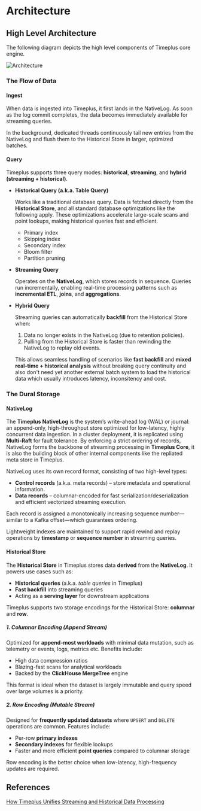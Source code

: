 # Architecture

## High Level Architecture

The following diagram depicts the high level components of Timeplus core engine.

![Architecture](/img/proton-high-level-arch.gif)

### The Flow of Data

#### Ingest

When data is ingested into Timeplus, it first lands in the NativeLog. As soon as the log commit completes, the data becomes immediately available for streaming queries.

In the background, dedicated threads continuously tail new entries from the NativeLog and flush them to the Historical Store in larger, optimized batches.

#### Query

Timeplus supports three query modes: **historical**, **streaming**, and **hybrid (streaming + historical)**.

- **Historical Query (a.k.a. Table Query)**

  Works like a traditional database query. Data is fetched directly from the **Historical Store**, and all standard database optimizations like the following apply. These optimizations accelerate large-scale scans and point lookups, making historical queries fast and efficient.
  - Primary index
  - Skipping index
  - Secondary index
  - Bloom filter
  - Partition pruning

- **Streaming Query**

  Operates on the **NativeLog**, which stores records in sequence. Queries run incrementally, enabling real-time processing patterns such as **incremental ETL**, **joins**, and **aggregations**.

- **Hybrid Query**

  Streaming queries can automatically **backfill** from the Historical Store when:
  1. Data no longer exists in the NativeLog (due to retention policies).
  2. Pulling from the Historical Store is faster than rewinding the NativeLog to replay old events.

  This allows seamless handling of scenarios like **fast backfill** and **mixed real-time + historical analysis** without breaking query continuity and also don't need yet another external batch system to load the historical data which usually introduces latency, inconsitency and cost.

### The Dural Storage

#### NativeLog

The **Timeplus NativeLog** is the system’s write-ahead log (WAL) or journal: an append-only, high-throughput store optimized for low-latency, highly concurrent data ingestion. In a cluster deployment, it is replicated using **Multi-Raft** for fault tolerance. By enforcing a strict ordering of records, NativeLog forms the backbone of streaming processing in **Timeplus Core**, it is also the building block of other internal components like the repliated meta store in Timeplus.

NativeLog uses its own record format, consisting of two high-level types:

- **Control records** (a.k.a. meta records) – store metadata and operational information.
- **Data records** – columnar-encoded for fast serialization/deserialization and efficient vectorized streaming execution.

Each record is assigned a monotonically increasing sequence number—similar to a Kafka offset—which guarantees ordering.

Lightweight indexes are maintained to support rapid rewind and replay operations by **timestamp** or **sequence number** in streaming queries.

#### Historical Store

The **Historical Store** in Timeplus stores data **derived** from the **NativeLog**. It powers use cases such as:

- **Historical queries** (a.k.a. *table queries* in Timeplus)
- **Fast backfill** into streaming queries
- Acting as a **serving layer** for downstream applications

Timeplus supports two storage encodings for the Historical Store: **columnar** and **row**.

##### 1. Columnar Encoding (*Append Stream*)
Optimized for **append-most workloads** with minimal data mutation, such as telemetry or events, logs, metrics etc. Benefits include:

- High data compression ratios
- Blazing-fast scans for analytical workloads
- Backed by the **ClickHouse MergeTree** engine

This format is ideal when the dataset is largely immutable and query speed over large volumes is a priority.

##### 2. Row Encoding (*Mutable Stream*)
Designed for **frequently updated datasets** where `UPSERT` and `DELETE` operations are common. Features include:

- Per-row **primary indexes**
- **Secondary indexes** for flexible lookups
- Faster and more efficient **point queries** compared to columnar storage

Row encoding is the better choice when low-latency, high-frequency updates are required.

## References

[How Timeplus Unifies Streaming and Historical Data Processing](https://www.timeplus.com/post/unify-streaming-and-historical-data-processing)
